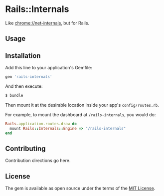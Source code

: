 # Rails::Internals

Like [chrome://net-internals](chrome://net-internals), but for Rails.

## Usage

## Installation
Add this line to your application's Gemfile:

```ruby
gem 'rails-internals'
```

And then execute:

```bash
$ bundle
```

Then mount it at the desirable location inside your app's `config/routes.rb`.

For example, to mount the dashboard at `/rails-internals`, you would do:

```ruby
Rails.application.routes.draw do
  mount Rails::Internals::Engine => "/rails-internals"
end
```

## Contributing
Contribution directions go here.

## License
The gem is available as open source under the terms of the [MIT License](http://opensource.org/licenses/MIT).
